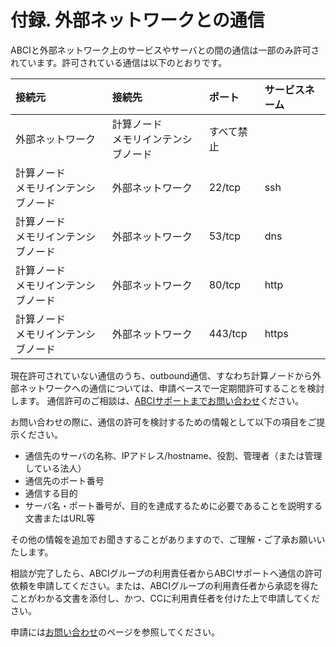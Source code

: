 # 付録. 外部ネットワークとの通信

ABCIと外部ネットワーク上のサービスやサーバとの間の通信は一部のみ許可されています。許可されている通信は以下のとおりです。

| 接続元 | 接続先 | ポート | サービスネーム |
|:--|:--|:--|:--|
| 外部ネットワーク | 計算ノード<BR>メモリインテンシブノード | すべて禁止 | |
| 計算ノード<BR>メモリインテンシブノード | 外部ネットワーク | 22/tcp | ssh |
| 計算ノード<BR>メモリインテンシブノード | 外部ネットワーク | 53/tcp | dns |
| 計算ノード<BR>メモリインテンシブノード | 外部ネットワーク | 80/tcp | http |
| 計算ノード<BR>メモリインテンシブノード | 外部ネットワーク | 443/tcp | https |

現在許可されていない通信のうち、outbound通信、すなわち計算ノードから外部ネットワークへの通信については、申請ベースで一定期間許可することを検討します。
通信許可のご相談は、[ABCIサポートまでお問い合わせ](../contact.md)ください。

お問い合わせの際に、通信の許可を検討するための情報として以下の項目をご提示ください。

* 通信先のサーバの名称、IPアドレス/hostname、役割、管理者（または管理している法人）
* 通信先のポート番号
* 通信する目的
* サーバ名・ポート番号が、目的を達成するために必要であることを説明する文書またはURL等

その他の情報を追加でお聞きすることがありますので、ご理解・ご了承お願いいたします。

相談が完了したら、ABCIグループの利用責任者からABCIサポートへ通信の許可依頼を申請してください。または、ABCIグループの利用責任者から承認を得たことがわかる文書を添付し、かつ、CCに利用責任者を付けた上で申請してください。<br>

申請には[お問い合わせ](../contact.md)のページを参照してください。
